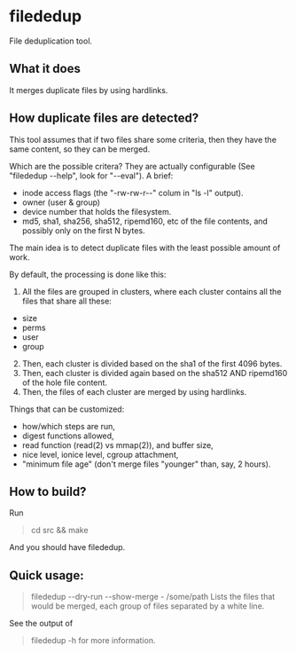 
filededup
=========

File deduplication tool.

## What it does

It merges duplicate files by using hardlinks.

## How duplicate files are detected?

This tool assumes that if two files share some criteria, then they have the same content, so they can be merged.

Which are the possible critera? They are actually configurable (See "filededup --help", look for "--eval"). A brief:

 * inode access flags (the "-rw-rw-r--" colum in "ls -l" output).
 * owner (user & group)
 * device number that holds the filesystem.
 * md5, sha1, sha256, sha512, ripemd160, etc of the file contents, and possibly only on the first N bytes.

The main idea is to detect duplicate files with the least possible amount of work.

By default, the processing is done like this:

1. All the files are grouped in clusters, where each cluster contains all the files that share all these:
  * size
  * perms
  * user
  * group
2. Then, each cluster is divided based on the sha1 of the first 4096 bytes.
3. Then, each cluster is divided again based on the sha512 AND ripemd160 of the hole file content.
4. Then, the files of each cluster are merged by using hardlinks.

Things that can be customized:
 * how/which steps are run,
 * digest functions allowed,
 * read function (read(2) vs mmap(2)), and buffer size,
 * nice level, ionice level, cgroup attachment,
 * "minimum file age" (don't merge files "younger" than, say, 2 hours).

## How to build?

Run

> cd src && make

And you should have filededup.

## Quick usage:

> filededup --dry-run --show-merge - /some/path
Lists the files that would be merged, each group of files separated by a white line.

See the output of
> filededup -h
for more information.


